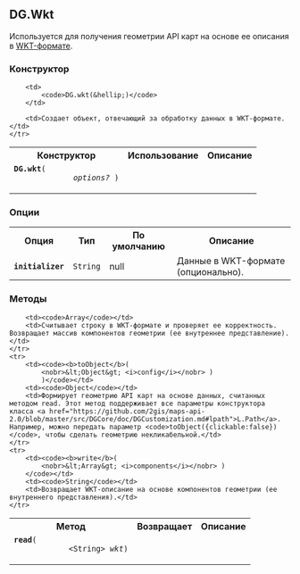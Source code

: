 ## DG.Wkt

Используется для получения геометрии API карт на основе ее описания в [WKT-формате](http://en.wikipedia.org/wiki/Well-known_text).

### Конструктор

<table>
    <tr>
        <th>Конструктор</th>
        <th>Использование</th>
        <th>Описание</th>
    </tr>
    <tr>
        <td><code><b>DG.wkt</b>(
            <nobr> <i>options?</i> )</nobr>
        </code></td>

        <td>
            <code>DG.wkt(&hellip;)</code>
        </td>

        <td>Создает объект, отвечающий за обработку данных в WKT-формате.</td>
    </tr>
</table>

### Опции

<table>
    <tr>
        <th>Опция</th>
        <th>Тип</th>
        <th>По умолчанию</th>
        <th>Описание</th>
    </tr>
    <tr>
        <td><code><b>initializer</b></code></td>
        <td><code>String</code></td>
        <td>null</td>
        <td>Данные в WKT-формате (опционально).</td>
    </tr>
</table>

### Методы

<table>
    <tr>
        <th>Метод</th>
        <th>Возвращает</th>
        <th>Описание</th>
    </tr>
    <tr>
        <td><code><b>read</b>(
            <nobr>&lt;String&gt; <i>wkt</i>)</nobr>
        </code></td>

        <td><code>Array</code></td>
        <td>Считывает строку в WKT-формате и проверяет ее корректность. Возвращает массив компонентов геометрии (ее внутреннее представление).</td>
    </tr>
    <tr>
        <td><code><b>toObject</b>(
            <nobr>&lt;Object&gt; <i>config</i></nobr> )
            )</code></td>
        <td><code>Object</code></td>
        <td>Формирует геометрию API карт на основе данных, считанных методом read. Этот метод поддерживает все параметры конструктора класса <a href="https://github.com/2gis/maps-api-2.0/blob/master/src/DGCore/doc/DGCustomization.md#lpath">L.Path</a>. Например, можно передать параметр <code>toObject({clickable:false})</code>, чтобы сделать геометрию некликабельной.</td>
    </tr>
    <tr>
        <td><code><b>write</b>(
            <nobr>&lt;Array&gt; <i>components</i></nobr> )
        </code></td>
        <td><code>String</code></td>
        <td>Возвращает WKT-описание на основе компонентов геометрии (ее внутреннего представления).</td>
    </tr>
</table>
